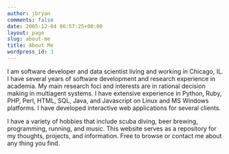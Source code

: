 ```yaml
---
author: jbryan
comments: false
date: 2005-12-04 06:57:25+00:00
layout: page
slug: about-me
title: About Me
wordpress_id: 3
---
```


I am software developer and data scientist living and working in Chicago, IL. I have several years of software development and research experience in academia.  My main research foci and interests are in rational decision making in multiagent systems.  I have extensive experience in Python, Ruby, PHP, Perl, HTML, SQL, Java, and Javascript on Linux and MS Windows platforms.  I have developed interactive web applications for several clients.

I have a variety of hobbies that include scuba diving, beer brewing, programming, running, and music. This website serves as a repository for my thoughts, projects, and information. Free to browse or contact me about any thing you find.

